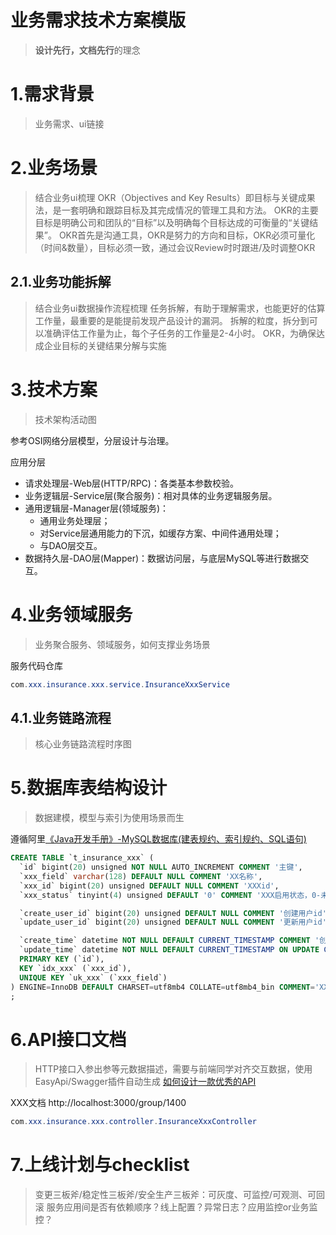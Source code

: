 

业务需求技术方案模版
======
> **设计先行，文档先行**的理念


# 1.需求背景
> 业务需求、ui链接


# 2.业务场景
> 结合业务ui梳理
> OKR（Objectives and Key Results）即目标与关键成果法，是一套明确和跟踪目标及其完成情况的管理工具和方法。
> OKR的主要目标是明确公司和团队的“目标”以及明确每个目标达成的可衡量的“关键结果”。
> OKR首先是沟通工具，OKR是努力的方向和目标，OKR必须可量化（时间&数量），目标必须一致，通过会议Review时时跟进/及时调整OKR

## 2.1.业务功能拆解
> 结合业务ui数据操作流程梳理
> 任务拆解，有助于理解需求，也能更好的估算工作量，最重要的是能提前发现产品设计的漏洞。
> 拆解的粒度，拆分到可以准确评估工作量为止，每个子任务的工作量是2-4小时。
> OKR，为确保达成企业目标的关键结果分解与实施


# 3.技术方案
> 技术架构活动图

参考OSI网络分层模型，分层设计与治理。

应用分层
* 请求处理层-Web层(HTTP/RPC)：各类基本参数校验。
* 业务逻辑层-Service层(聚合服务)：相对具体的业务逻辑服务层。
* 通用逻辑层-Manager层(领域服务)：
    - 通用业务处理层；
    - 对Service层通用能力的下沉，如缓存方案、中间件通用处理；
    - 与DAO层交互。
* 数据持久层-DAO层(Mapper)：数据访问层，与底层MySQL等进行数据交互。


# 4.业务领域服务
> 业务聚合服务、领域服务，如何支撑业务场景

服务代码仓库

```java
com.xxx.insurance.xxx.service.InsuranceXxxService
```

## 4.1.业务链路流程
> 核心业务链路流程时序图


# 5.数据库表结构设计
> 数据建模，模型与索引为使用场景而生

遵循阿里[《Java开发手册》-MySQL数据库(建表规约、索引规约、SQL语句)](https://github.com/alibaba/p3c)
```sql
CREATE TABLE `t_insurance_xxx` (
  `id` bigint(20) unsigned NOT NULL AUTO_INCREMENT COMMENT '主键',
  `xxx_field` varchar(128) DEFAULT NULL COMMENT 'XX名称',
  `xxx_id` bigint(20) unsigned DEFAULT NULL COMMENT 'XXXid',
  `xxx_status` tinyint(4) unsigned DEFAULT '0' COMMENT 'XXX启用状态，0-未启用，1-已启用',

  `create_user_id` bigint(20) unsigned DEFAULT NULL COMMENT '创建用户id',
  `update_user_id` bigint(20) unsigned DEFAULT NULL COMMENT '更新用户id',

  `create_time` datetime NOT NULL DEFAULT CURRENT_TIMESTAMP COMMENT '创建时间',
  `update_time` datetime NOT NULL DEFAULT CURRENT_TIMESTAMP ON UPDATE CURRENT_TIMESTAMP COMMENT '更新时间',
  PRIMARY KEY (`id`),
  KEY `idx_xxx` (`xxx_id`),
  UNIQUE KEY `uk_xxx` (`xxx_field`)
) ENGINE=InnoDB DEFAULT CHARSET=utf8mb4 COLLATE=utf8mb4_bin COMMENT='XXX信息表'
;
```


# 6.API接口文档
> HTTP接口入参出参等元数据描述，需要与前端同学对齐交互数据，使用EasyApi/Swagger插件自动生成
> [如何设计一款优秀的API](https://github.com/bert82503/tech-study/blob/master/api-design/%E5%A6%82%E4%BD%95%E8%AE%BE%E8%AE%A1%E4%B8%80%E6%AC%BE%E4%BC%98%E7%A7%80%E7%9A%84API.md)

XXX文档
http://localhost:3000/group/1400

```java
com.xxx.insurance.xxx.controller.InsuranceXxxController
```


# 7.上线计划与checklist
> 变更三板斧/稳定性三板斧/安全生产三板斧：可灰度、可监控/可观测、可回滚
> 服务应用间是否有依赖顺序？线上配置？异常日志？应用监控or业务监控？

